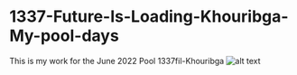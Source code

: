 # 1337-Future-Is-Loading-Khouribga-My-pool-days
This is my work for the June 2022 Pool 1337fil-Khouribga
![alt text](https://1337.ma/static/f6acab8c9c35a5c213491a2be7f4b5d8/d8255/banner.jpg)
